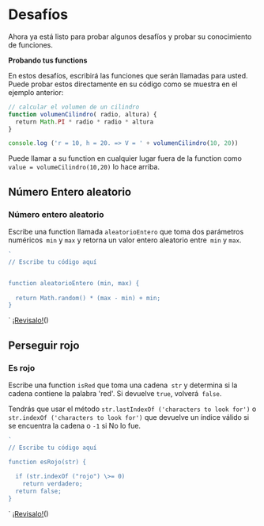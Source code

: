 # Desafíos
 
Ahora ya está listo para probar algunos desafíos y probar su conocimiento de funciones.

**Probando tus functions**
 
En estos desafíos, escribirá las funciones que serán llamadas para usted. Puede probar estos directamente en su código como se muestra en el ejemplo anterior:

```js
// calcular el volumen de un cilindro
function volumenCilindro( radio, altura) {
  return Math.PI * radio * radio * altura
}

console.log ('r = 10, h = 20. => V = ' + volumenCilindro(10, 20))
```
Puede llamar a su function en cualquier lugar fuera de la function como `value = volumeCilindro(10,20)` lo hace arriba.

##  Número Entero aleatorio
 
### Número entero aleatorio

Escribe una function llamada `aleatorioEntero` que toma dos parámetros numéricos` min` y `max` y retorna un valor entero aleatorio entre` min` y `max`.

```js
`
// Escribe tu código aquí


function aleatorioEntero (min, max) {
  
  return Math.random() * (max - min) + min;
}
```
`
[¡Revisalo!]()()

## Perseguir rojo

### Es rojo

Escribe una function `isRed` que toma una cadena` str` y determina si la cadena contiene la palabra 'red'. Si devuelve `true`, volverá` false`.

Tendrás que usar el método `str.lastIndexOf ('characters to look for')` o `str.indexOf ('characters to look for')` que devuelve un índice válido si se encuentra la cadena o `-1` si No lo fue.

```js
`
// Escribe tu código aquí

function esRojo(str) {
  
  if (str.indexOf ("rojo") \>= 0)
    return verdadero;
  return false;
}
```
`
[¡Revisalo!]()()


